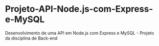 # Projeto-API-Node.js-com-Express-e-MySQL
Desenvolvimento de uma API em Node.js com Express e MySQL - Projeto da disciplina de Back-end
